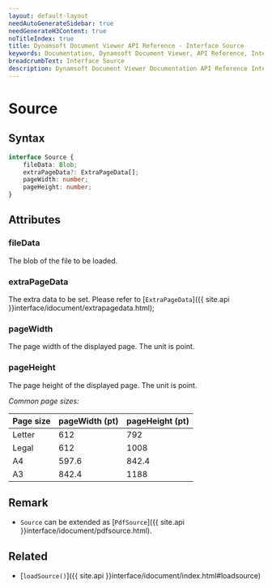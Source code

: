 ```yaml
---
layout: default-layout
needAutoGenerateSidebar: true
needGenerateH3Content: true
noTitleIndex: true
title: Dynamsoft Document Viewer API Reference - Interface Source
keywords: Documentation, Dynamsoft Document Viewer, API Reference, Interface Source
breadcrumbText: Interface Source
description: Dynamsoft Document Viewer Documentation API Reference Interface Source Page
---
```


# Source

## Syntax

```typescript
interface Source {
    fileData: Blob; 
    extraPageData?: ExtraPageData[]; 
    pageWidth: number;  
    pageHeight: number; 
}
```

## Attributes

### fileData

The blob of the file to be loaded.

### extraPageData

The extra data to be set. Please refer to [`ExtraPageData`]({{ site.api }}interface/idocument/extrapagedata.html);

### pageWidth

The page width of the displayed page. The unit is point.

### pageHeight

The page height of the displayed page. The unit is point.

*Common page sizes:*

 Page size | pageWidth (pt) | pageHeight (pt) 
-----------|------------------|-------------------
 Letter    | 612              | 792                
 Legal     | 612              | 1008                
 A4        | 597.6              | 842.4              
 A3        | 842.4             | 1188     

## Remark

- `Source` can be extended as [`PdfSource`]({{ site.api }}interface/idocument/pdfsource.html).

## Related

- [`loadSource()`]({{ site.api }}interface/idocument/index.html#loadsource)